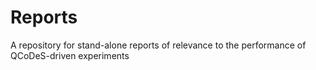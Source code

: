 # Reports
A repository for stand-alone reports of relevance to the performance of QCoDeS-driven experiments
